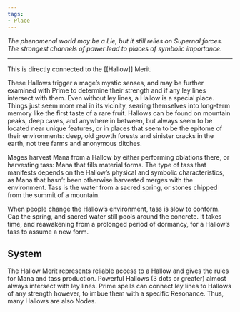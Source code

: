 ```yaml
---
tags:
- Place
---
```


_The phenomenal world may be a Lie, but it still relies on Supernal forces. The strongest channels of power lead to places of symbolic importance._

---

This is directly connected to the [[Hallow]] Merit.

These Hallows trigger a mage’s mystic senses, and may be further examined with Prime to determine their strength and if any ley lines intersect with them. Even without ley lines, a Hallow is a special place.\
Things just seem more real in its vicinity, searing themselves into long-term memory like the first taste of a rare fruit. Hallows can be found on mountain peaks, deep caves, and anywhere in between, but always seem to be located near unique features, or in places that seem to be the epitome of their environments: deep, old growth forests and sinister cracks in the earth, not tree farms and anonymous ditches.

Mages harvest Mana from a Hallow by either performing oblations there, or harvesting tass: Mana that fills material forms. The type of tass that manifests depends on the Hallow’s physical and symbolic characteristics, as Mana that hasn’t been otherwise harvested merges with the environment. Tass is the water from a sacred spring, or stones chipped from the summit of a mountain.

When people change the Hallow’s environment, tass is slow to conform. Cap the spring, and sacred water still pools around the concrete. It takes time, and reawakening from a prolonged period of dormancy, for a Hallow’s tass to assume a new form.

## System

The Hallow Merit represents reliable access to a Hallow and gives the rules for Mana and tass production. Powerful Hallows (3 dots or greater) almost always intersect with ley lines. Prime spells can connect ley lines to Hallows of any strength however, to imbue them with a specific Resonance. Thus, many Hallows are also Nodes.